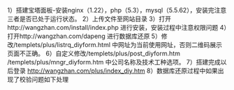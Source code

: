 1）搭建宝塔面板-安装nginx（1.22），php（5.3），mysql（5.5.62），安装完注意三者是否已处于运行状态。
2）上传文件至网站目录
3）打开http://wangzhan.com/install/index.php 进行安装，安装过程中注意权限问题
4）打开http://wangzhan.com/dapeng 进行数据库还原
5）修改/templets/plus/listrq_diyform.html 中网址为当前使用网址，否则二维码展示页面不正确。
6）自定义修改/templets/plus/post_diyform.htm /templets/plus/mngr_diyform.htm 中公司名称及技术工种选项。
7）搭建完成以后登录 http://wangzhan.com/plus/index_diy.htm
8）数据库还原过程中如果出现了校验问题如下处理